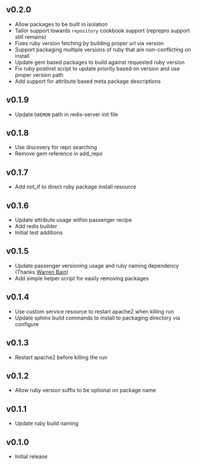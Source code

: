 ## v0.2.0
* Allow packages to be built in isolation
* Tailor support towards `repository` cookbook support (reprepro support still remains)
* Fixes ruby version fetching by building proper url via version
* Support packaging multiple versions of ruby that are non-conflicting on install
* Update gem based packages to build against requested ruby version
* Fix ruby postinst script to update priority based on version and use proper version path
* Add support for attribute based meta package descriptions

## v0.1.9
* Update `DAEMON` path in redis-server init file

## v0.1.8
* Use discovery for repo searching
* Remove gem reference in add_repo

## v0.1.7
* Add not_if to direct ruby package install resource

## v0.1.6
* Update attribute usage within passenger recipe
* Add redis builder
* Initial test additions

## v0.1.5
* Update passenger versioning usage and ruby naming dependency (Thanks [Warren Bain](https://github.com/thoughtcroft))
* Add simple helper script for easily removing packages

## v0.1.4
* Use custom service resource to restart apache2 when killing run
* Update sphinx build commands to install to packaging directory via configure

## v0.1.3
* Restart apache2 before killing the run

## v0.1.2
* Allow ruby version suffix to be optional on package name

## v0.1.1
* Update ruby build naming

## v0.1.0
* Initial release
